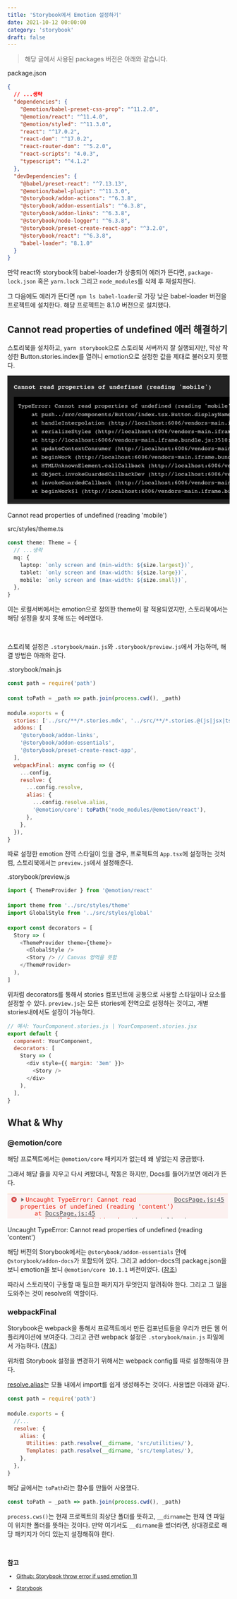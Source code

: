 ```yaml
---
title: 'Storybook에서 Emotion 설정하기'
date: 2021-10-12 00:00:00
category: 'storybook'
draft: false
---
```


> 해당 글에서 사용된 packages 버전은 아래와 같습니다.

<span class="file-location">package.json</span>

```json
{
  // ...생략
  "dependencies": {
    "@emotion/babel-preset-css-prop": "^11.2.0",
    "@emotion/react": "^11.4.0",
    "@emotion/styled": "^11.3.0",
    "react": "^17.0.2",
    "react-dom": "^17.0.2",
    "react-router-dom": "^5.2.0",
    "react-scripts": "4.0.3",
    "typescript": "^4.1.2"
  },
  "devDependencies": {
    "@babel/preset-react": "^7.13.13",
    "@emotion/babel-plugin": "^11.3.0",
    "@storybook/addon-actions": "^6.3.8",
    "@storybook/addon-essentials": "^6.3.8",
    "@storybook/addon-links": "^6.3.8",
    "@storybook/node-logger": "^6.3.8",
    "@storybook/preset-create-react-app": "^3.2.0",
    "@storybook/react": "^6.3.8",
    "babel-loader": "8.1.0"
  }
}
```

만약 react와 storybook의 babel-loader가 상충되어 에러가 뜬다면, `package-lock.json` 혹은 `yarn.lock` 그리고 `node_modules`를 삭제 후 재설치한다.

그 다음에도 에러가 뜬다면 `npm ls babel-loader`로 가장 낮은 babel-loader 버전을 프로젝트에 설치한다. 해당 프로젝트는 8.1.0 버전으로 설치했다.

## Cannot read properties of undefined 에러 해결하기

스토리북을 설치하고, `yarn storybook`으로 스토리북 서버까지 잘 실행되지만, 막상 작성한 Button.stories.index를 열려니 emotion으로 설정한 값을 제대로 불러오지 못했다.

<div class="img-div">
  <img src="./images/setting-emotion/error.png" alt="error">
  <p>Cannot read properties of undefined (reading 'mobile')</p>
</div>

<span class="file-location">src/styles/theme.ts</span>

```ts
const theme: Theme = {
  // ...생략
  mq: {
    laptop: `only screen and (min-width: ${size.largest})`,
    tablet: `only screen and (max-width: ${size.large})`,
    mobile: `only screen and (max-width: ${size.small})`,
  },
}
```

이는 로컬서버에서는 emotion으로 정의한 theme이 잘 적용되었지만, 스토리북에서는 해당 설정을 찾지 못해 뜨는 에러였다.

<br>

스토리북 설정은 `.storybook/main.js`와 `.storybook/preview.js`에서 가능하며, 해결 방법은 아래와 같다.

<span class="file-location">.storybook/main.js</span>

```js
const path = require('path')

const toPath = _path => path.join(process.cwd(), _path)

module.exports = {
  stories: ['../src/**/*.stories.mdx', '../src/**/*.stories.@(js|jsx|ts|tsx)'],
  addons: [
    '@storybook/addon-links',
    '@storybook/addon-essentials',
    '@storybook/preset-create-react-app',
  ],
  webpackFinal: async config => ({
    ...config,
    resolve: {
      ...config.resolve,
      alias: {
        ...config.resolve.alias,
        '@emotion/core': toPath('node_modules/@emotion/react'),
      },
    },
  }),
}
```

따로 설정한 emotion 전역 스타일이 있을 경우, 프로젝트의 `App.tsx`에 설정하는 것처럼, 스토리북에서는 `preview.js`에서 설정해준다.

<span class="file-location">.storybook/preview.js</span>

```js
import { ThemeProvider } from '@emotion/react'

import theme from '../src/styles/theme'
import GlobalStyle from '../src/styles/global'

export const decorators = [
  Story => (
    <ThemeProvider theme={theme}>
      <GlobalStyle />
      <Story /> // Canvas 영역을 뜻함
    </ThemeProvider>
  ),
]
```

위처럼 decorators를 통해서 stories 컴포넌트에 공통으로 사용할 스타일이나 요소를 설정할 수 있다. `preview.js`는 모든 stories에 전역으로 설정하는 것이고, 개별 stories내에서도 설정이 가능하다.

```js
// 예시: YourComponent.stories.js | YourComponent.stories.jsx
export default {
  component: YourComponent,
  decorators: [
    Story => (
      <div style={{ margin: '3em' }}>
        <Story />
      </div>
    ),
  ],
}
```

## What & Why

### @emotion/core

해당 프로젝트에서는 `@emotion/core` 패키지가 없는데 왜 넣었는지 궁금했다.

그래서 해당 줄을 지우고 다시 켜봤더니, 작동은 하지만, Docs를 들어가보면 에러가 뜬다.

<div class="img-div" style="width: 500px;">
  <img src="./images/setting-emotion/docs-error.png" alt="docs error" >
  <p>Uncaught TypeError: Cannot read properties of undefined (reading 'content')</p>
</div>

해당 버전의 Storybook에서는 `@storybook/addon-essentials` 안에 `@storybook/addon-docs`가 포함되어 있다. 그리고 addon-docs의 package.json을 보니 emotion을 보니 `@emotion/core 10.1.1` 버전이었다. (<a href="https://github.com/storybookjs/storybook/blob/next/addons/docs/package.json#L108:L109" target="_blank">참조</a>)

따라서 스토리북이 구동할 때 필요한 패키지가 무엇인지 알려줘야 한다. 그리고 그 일을 도와주는 것이 <span class="return">resolve</span>의 역할이다.

### webpackFinal

Storybook은 webpack을 통해서 프로젝트에서 만든 컴포넌트들을 우리가 만든 웹 어플리케이션에 보여준다. 그리고 관련 webpack 설정은 `.storybook/main.js` 파일에서 가능하다. (<a href="https://storybook.js.org/docs/react/configure/webpack" target="_blank">참조</a>)

위처럼 Storybook 설정을 변경하기 위해서는 webpack config를 따로 설정해줘야 한다.

<a href="https://webpack.js.org/configuration/resolve/#resolvealias" target="_blank" class="return">resolve.alias</a>는 모듈 내에서 import를 쉽게 생성해주는 것이다. 사용법은 아래와 같다.

```js
const path = require('path')

module.exports = {
  //...
  resolve: {
    alias: {
      Utilities: path.resolve(__dirname, 'src/utilities/'),
      Templates: path.resolve(__dirname, 'src/templates/'),
    },
  },
}
```

해당 글에서는 `toPath`라는 함수를 만들어 사용했다.

```js
const toPath = _path => path.join(process.cwd(), _path)
```

`process.cws()`는 현재 프로젝트의 최상단 폴더를 뜻하고, `__dirname`는 현재 연 파일이 위치한 폴더를 뜻하는 것이다. 만약 여기서도 `__dirname`을 썼더라면, 상대경로로 해당 패키지가 어디 있는지 설정해줘야 한다.

<br />

**참고**

<div style="font-size: 12px;">

- <a href="https://github.com/storybookjs/storybook/issues/13277#issuecomment-751747964" target="_blank">Github: Storybook throw error if used emotion 11</a>

- <a href="https://storybook.js.org/" target="_blank">Storybook</a>

<div>
